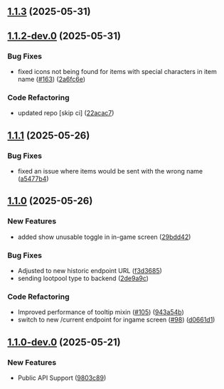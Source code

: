 ## [1.1.3](https://github.com/Wynnventory/WynnVentory_Mod/compare/v1.1.2-dev.0...v1.1.3) (2025-05-31)

## [1.1.2-dev.0](https://github.com/Wynnventory/WynnVentory_Mod/compare/v1.1.1...v1.1.2-dev.0) (2025-05-31)


### Bug Fixes

* fixed icons not being found for items with special characters in item name ([#163](https://github.com/Wynnventory/WynnVentory_Mod/issues/163)) ([2a6fc6e](https://github.com/Wynnventory/WynnVentory_Mod/commit/2a6fc6e308260b71f3ce6dcf61d856c5c8143572))


### Code Refactoring

* updated repo [skip ci] ([22acac7](https://github.com/Wynnventory/WynnVentory_Mod/commit/22acac705dc2f304fb53dfac537d9fdc5a24b254))

## [1.1.1](https://github.com/Wynnventory/WynnVentory_Mod/compare/v1.1.0...v1.1.1) (2025-05-26)


### Bug Fixes

* fixed an issue where items would be sent with the wrong name ([a5477b4](https://github.com/Wynnventory/WynnVentory_Mod/commit/a5477b4bd2659205e65fa7e87a02fc88f4805ab0))

## [1.1.0](https://github.com/Wynnventory/WynnVentory_Mod/compare/v1.1.0-dev.0...v1.1.0) (2025-05-26)


### New Features

* added show unusable toggle in in-game screen ([29bdd42](https://github.com/Wynnventory/WynnVentory_Mod/commit/29bdd42a359ffb80621addd39c54e101bbadc670))


### Bug Fixes

* Adjusted to new historic endpoint URL ([f3d3685](https://github.com/Wynnventory/WynnVentory_Mod/commit/f3d3685384ee5fff54d38804a25bd36b83c571ab))
* sending lootpool type to backend ([2de9a9c](https://github.com/Wynnventory/WynnVentory_Mod/commit/2de9a9c9f1e667f61ecae36e4ea83df7387cfbc8))


### Code Refactoring

* Improved performance of tooltip mixin ([#105](https://github.com/Wynnventory/WynnVentory_Mod/issues/105)) ([943a54b](https://github.com/Wynnventory/WynnVentory_Mod/commit/943a54b4e8ce6c0b3c6d90cc0cd674dd5e9020ed))
* switch to new /current endpoint for ingame screen ([#98](https://github.com/Wynnventory/WynnVentory_Mod/issues/98)) ([d0661d1](https://github.com/Wynnventory/WynnVentory_Mod/commit/d0661d1aa654525fc27b319fbf7adb8281ddcc5c))

## [1.1.0-dev.0](https://github.com/Wynnventory/WynnVentory_Mod/compare/v1.0.1...v1.1.0-dev.0) (2025-05-21)


### New Features

* Public API Support ([9803c89](https://github.com/Wynnventory/WynnVentory_Mod/commit/9803c899ee7e79174401358f0a7a2f26fe693ced))

